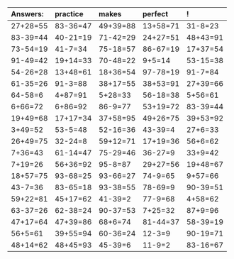 | Answers: | practice | makes | perfect | ! |
| :--- | :--- | :--- | :--- | :--- |
| 27+28=55 | 83-36=47 | 49+39=88 | 13+58=71 | 31-8=23 | 
| 83-39=44 | 40-21=19 | 71-42=29 | 24+27=51 | 48+43=91 | 
| 73-54=19 | 41-7=34 | 75-18=57 | 86-67=19 | 17+37=54 | 
| 91-49=42 | 19+14=33 | 70-48=22 | 9+5=14 | 53-15=38 | 
| 54-26=28 | 13+48=61 | 18+36=54 | 97-78=19 | 91-7=84 | 
| 61-35=26 | 91-3=88 | 38+17=55 | 38+53=91 | 27+39=66 | 
| 64-58=6 | 4+87=91 | 5+28=33 | 56-18=38 | 5+56=61 | 
| 6+66=72 | 6+86=92 | 86-9=77 | 53+19=72 | 83-39=44 | 
| 19+49=68 | 17+17=34 | 37+58=95 | 49+26=75 | 39+53=92 | 
| 3+49=52 | 53-5=48 | 52-16=36 | 43-39=4 | 27+6=33 | 
| 26+49=75 | 32-24=8 | 59+12=71 | 17+19=36 | 56+6=62 | 
| 7+36=43 | 61-14=47 | 75-29=46 | 36-27=9 | 33+9=42 | 
| 7+19=26 | 56+36=92 | 95-8=87 | 29+27=56 | 19+48=67 | 
| 18+57=75 | 93-68=25 | 93-66=27 | 74-9=65 | 9+57=66 | 
| 43-7=36 | 83-65=18 | 93-38=55 | 78-69=9 | 90-39=51 | 
| 59+22=81 | 45+17=62 | 41-39=2 | 77-9=68 | 4+58=62 | 
| 63-37=26 | 62-38=24 | 90-37=53 | 7+25=32 | 87+9=96 | 
| 47+17=64 | 47+39=86 | 68+6=74 | 81-44=37 | 58-39=19 | 
| 56+5=61 | 39+55=94 | 60-36=24 | 12-3=9 | 90-19=71 | 
| 48+14=62 | 48+45=93 | 45-39=6 | 11-9=2 | 83-16=67 | 
